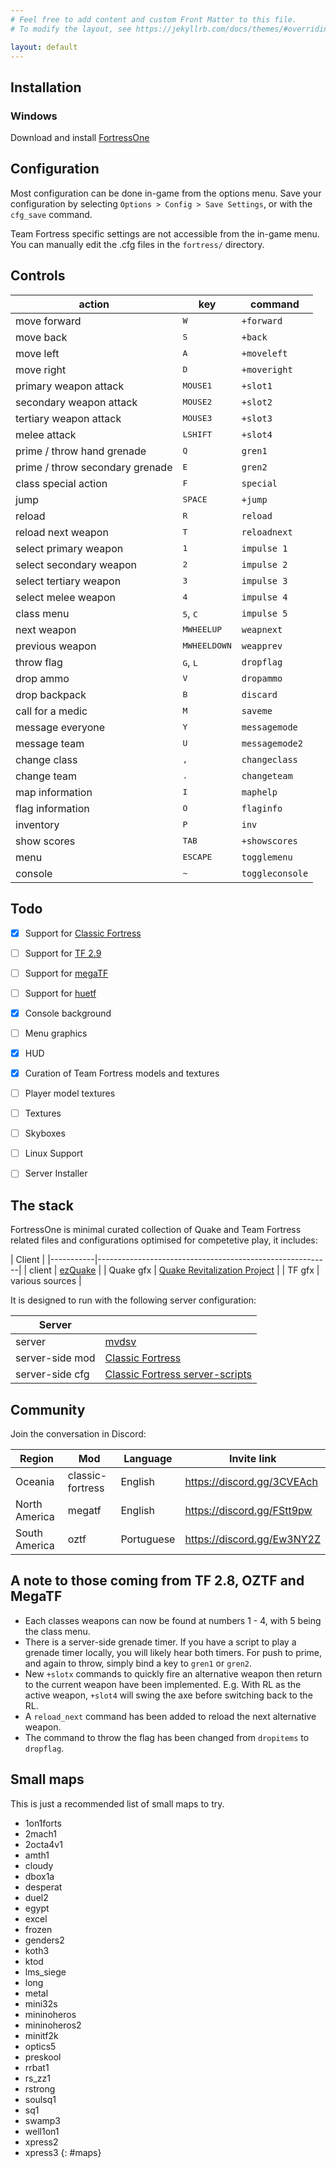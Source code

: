 ```yaml
---
# Feel free to add content and custom Front Matter to this file.
# To modify the layout, see https://jekyllrb.com/docs/themes/#overriding-theme-defaults

layout: default
---
```



## Installation

### Windows

Download and install [FortressOne](https://github.com/FortressOne/fortress-one-installer/releases/latest)


## Configuration

Most configuration can be done in-game from the options menu. Save your
configuration by selecting `Options > Config > Save Settings`, or with the
`cfg_save` command.

Team Fortress specific settings are not accessible from the in-game menu. You
can manually edit the .cfg files in the `fortress/` directory.


## Controls

| action                          | key                        | command         |
|---------------------------------|----------------------------|-----------------|
| move forward                    | <kbd>W</kbd>               | `+forward`      |
| move back                       | <kbd>S</kbd>               | `+back`         |
| move left                       | <kbd>A</kbd>               | `+moveleft`     |
| move right                      | <kbd>D</kbd>               | `+moveright`    |
| primary weapon attack           | <kbd>MOUSE1</kbd>          | `+slot1`        |
| secondary weapon attack         | <kbd>MOUSE2</kbd>          | `+slot2`        |
| tertiary weapon attack          | <kbd>MOUSE3</kbd>          | `+slot3`        |
| melee attack                    | <kbd>LSHIFT</kbd>          | `+slot4`        |
| prime / throw hand grenade      | <kbd>Q</kbd>               | `gren1`         |
| prime / throw secondary grenade | <kbd>E</kbd>               | `gren2`         |
| class special action            | <kbd>F</kbd>               | `special`       |
| jump                            | <kbd>SPACE</kbd>           | `+jump`         |
| reload                          | <kbd>R</kbd>               | `reload`        |
| reload next weapon              | <kbd>T</kbd>               | `reloadnext`    |
| select primary weapon           | <kbd>1</kbd>               | `impulse 1`     |
| select secondary weapon         | <kbd>2</kbd>               | `impulse 2`     |
| select tertiary weapon          | <kbd>3</kbd>               | `impulse 3`     |
| select melee weapon             | <kbd>4</kbd>               | `impulse 4`     |
| class menu                      | <kbd>5</kbd>, <kbd>C</kbd> | `impulse 5`     |
| next weapon                     | <kbd>MWHEELUP</kbd>        | `weapnext`      |
| previous weapon                 | <kbd>MWHEELDOWN</kbd>      | `weapprev`      |
| throw flag                      | <kbd>G</kbd>, <kbd>L</kbd> | `dropflag`      |
| drop ammo                       | <kbd>V</kbd>               | `dropammo`      |
| drop backpack                   | <kbd>B</kbd>               | `discard`       |
| call for a medic                | <kbd>M</kbd>               | `saveme`        |
| message everyone                | <kbd>Y</kbd>               | `messagemode`   |
| message team                    | <kbd>U</kbd>               | `messagemode2`  |
| change class                    | <kbd>,</kbd>               | `changeclass`   |
| change team                     | <kbd>.</kbd>               | `changeteam`    |
| map information                 | <kbd>I</kbd>               | `maphelp`       |
| flag information                | <kbd>O</kbd>               | `flaginfo`      |
| inventory                       | <kbd>P</kbd>               | `inv`           |
| show scores                     | <kbd>TAB</kbd>             | `+showscores`   |
| menu                            | <kbd>ESCAPE</kbd>          | `togglemenu`    |
| console                         | <kbd>~</kbd>               | `toggleconsole` |


## Todo

- [x] Support for [Classic Fortress](http://classicfortress.net/)
- [ ] Support for [TF 2.9](https://github.com/QWTF/server)
- [ ] Support for [megaTF](https://github.com/QWTF/server/tree/master/MegaTF_ClanEdition)
- [ ] Support for [huetf](https://github.com/gmtandi/huetf)
- [x] Console background
- [ ] Menu graphics
- [x] HUD
- [x] Curation of Team Fortress models and textures
- [ ] Player model textures
- [ ] Textures
- [ ] Skyboxes
- [ ] Linux Support
- [ ] Server Installer


## The stack

FortressOne is minimal curated collection of Quake and Team Fortress related files and configurations optimised for competetive play, it includes:


| Client    |
|-----------|----------------------------------------------------------|
| client    | [ezQuake](https://ezquake.github.io/)                    |
| Quake gfx | [Quake Revitalization Project](http://qrp.quakeone.com/) |
| TF gfx    | various sources                                          |


It is designed to run with the following server configuration:

| Server          |                                                                                       |
|-----------------|---------------------------------------------------------------------------------------|
| server          | [mvdsv](https://github.com/deurk/mvdsv)                                               |
| server-side mod | [Classic Fortress](http://classicfortress.net/)                                       |
| server-side cfg | [Classic Fortress server-scripts](https://github.com/Classic-Fortress/server-scripts) |


## Community

Join the conversation in Discord:

| Region        | Mod              | Language   | Invite link                  |
|---------------|------------------|------------|------------------------------|
| Oceania       | classic-fortress | English    | <https://discord.gg/3CVEAch> |
| North America | megatf           | English    | <https://discord.gg/FStt9pw>  |
| South America | oztf             | Portuguese | <https://discord.gg/Ew3NY2Z>  |


## A note to those coming from TF 2.8, OZTF and MegaTF

* Each classes weapons can now be found at numbers 1 - 4, with 5 being the
  class menu.
* There is a server-side grenade timer. If you have a script to play a grenade
  timer locally, you will likely hear both timers. For push to prime, and again
  to throw, simply bind a key to `gren1` or `gren2`.
* New `+slotx` commands to quickly fire an alternative weapon then return to
  the current weapon have been implemented. E.g. With RL as the active weapon,
`+slot4` will swing the axe before switching back to the RL.
* A `reload_next` command has been added to reload the next alternative weapon.
* The command to throw the flag has been changed from `dropitems` to
  `dropflag`.


## Small maps

This is just a recommended list of small maps to try.

- 1on1forts
- 2mach1
- 2octa4v1
- amth1
- cloudy
- dbox1a
- desperat
- duel2
- egypt
- excel
- frozen
- genders2
- koth3
- ktod
- lms_siege
- long
- metal
- mini32s
- mininoheros
- mininoheros2
- minitf2k
- optics5
- preskool
- rrbat1
- rs_zz1
- rstrong
- soulsq1
- sq1
- swamp3
- well1on1
- xpress2
- xpress3
{: #maps}
